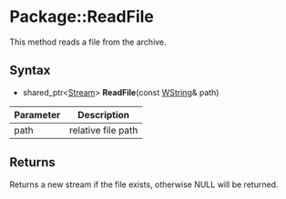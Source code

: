 # Package::ReadFile

This method reads a file from the archive.

## Syntax

- shared_ptr<[Stream](Stream.md)\> **ReadFile**(const [WString](WString.md)& path)

| Parameter | Description |
|---|---|
| path | relative file path |

## Returns

Returns a new stream if the file exists, otherwise NULL will be returned.

